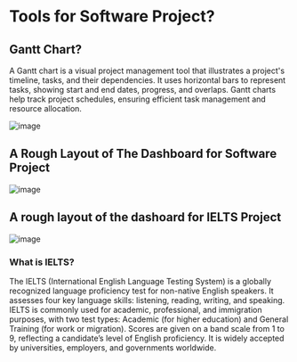 # Tools for Software Project?

## Gantt Chart?

A Gantt chart is a visual project management tool that illustrates a project's timeline, tasks, and their dependencies. It uses horizontal bars to represent tasks, showing start and end dates, progress, and overlaps. Gantt charts help track project schedules, ensuring efficient task management and resource allocation.

![image](https://github.com/user-attachments/assets/f904492e-b1ea-4b29-8a26-e23e232cfdd9)

## A Rough Layout of The Dashboard for Software Project

![image](https://github.com/user-attachments/assets/3f039f1b-e7c2-4fd3-bbd2-acbc6942afec)

## A rough layout of the dashoard for IELTS Project

![image](https://github.com/user-attachments/assets/131e114f-5e81-4367-8692-2f7e9b391cb8)

### What is IELTS?

The IELTS (International English Language Testing System) is a globally recognized language proficiency test for non-native English speakers. It assesses four key language skills: listening, reading, writing, and speaking. IELTS is commonly used for academic, professional, and immigration purposes, with two test types: Academic (for higher education) and General Training (for work or migration). Scores are given on a band scale from 1 to 9, reflecting a candidate’s level of English proficiency. It is widely accepted by universities, employers, and governments worldwide.
